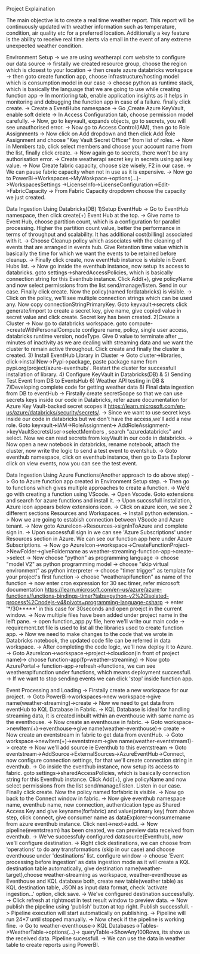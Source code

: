 Project Explaination

The main objective is to create a real time weather report. This 
report will be continuously updated with weather information such
as temperature, condition, air quality etc for a preferred location.
Additionally a key feature is the ability to receive real time alerts
via email in the event of any extreme unexpected weather condition.

Environment Setup
-> we are using weatherapi.com website to configure our data source
-> firstally we created resource group, choose the region which 
   is closest to your location
-> then create azure databricks workspace
-> then goto create function app, choose infrastructure/hosting model
   which is consumption model in our case
-> choose python as runtime stack, which is basically the language that 
   we are going to use while creating function app
-> In montioring tab, enable application insights as it helps in monitoring
   and debugging the function app in case of a failure. finally click create.
-> Create a EventHubs namespace
-> Go ,Create Azure KeyVault, enable soft delete
-> In Access Configuration tab, choose permission model carefully.
-> Now, go to keyvault, expands objects, go to secrets, you will see
   unauthorised error.
-> Now go to Access Control(IAM), then go to Role Assignments 
-> Now click on Add dropdown and then click Add Role Assignment
   and choose "Key Vault Secret Officer" from list of roles.
-> Now in Members tab, click select members and choose your account name
   from the list, finally click create.
-> Now again go to secrets, there won't be any authorisation error.
-> Create weatherapi secret key in secrets using api key value.
-> Now Create fabric capacity, choose size wisely, F2 in our case.
-> We can pause fabric capacity when not in use as it is expensive.
-> Now go to PowerBi->Workspaces->MyWoskpace->options(...)->WorkspacesSettings
   ->LicenseInfo->LicenseConfiguration->Edit->FabricCapacity
-> From Fabric Capacity dropdown choose the capacity we just created.

Data Ingestion Using Databricks(DB)
1)Setup EventHub
-> Go to EventHub namespace, then click create(+) Event Hub at the top.
-> Give name to Event Hub, choose partition count, which is a configuration
   for parallel processing. Higher the partition count value, better the 
   performance in terms of throughput and scalability. It has additional 
   cost(billing) associated with it.
-> Choose Cleanup policy which associates with the cleaning of events that 
   are arranged in events hub. Give Retention time value which is basically
   the time for which we want the events to be retained before cleanup.
-> Finally click create, now eventHub instance is visible in Event Hubs list.
-> Now go inside the eventhub instance, now setup its access to databricks.
   goto settings->sharedAccessPolicies, which is basically connection string 
   for this Eventhub instance. Click Add(+), give policyName and now select 
   permissions from the list send/manage/listen. Send in our case. Finally 
   click create. Now the policy(named fordatabricks) is visible.
-> Click on the policy, we'll see multiple connection strings which can be 
   used any. Now copy connectionStringPrimaryKey. Goto keyvault->secrets
   click generate/import to create a secret key, give name, give copied 
   value in secret value and click create. Secret key has been created.
2)Create a Cluster
-> Now go to databricks workspace. goto compute->createWithPersonalCompute
   configure name, policy, single user access, databricks runtime version,
   nodeType. Give 0 value to terminate after __ minutes of inactivity as we
   are dealing with streaming data and we want the cluster to remain active 
   throughout. Click create and finally the cluster is created.
3) Install EventHub Library in Cluster
-> Goto cluster->libraries, click->installNew->Pypi->package, paste package 
   name from pypi.org/project/azure-eventhub/ . Restart the cluster for 
   successfull installation of library.
4) Configure KeyVault in Databricks(DB) & 5) Sending Test Event from DB to EventsHub
6) Weather API testing in DB & 7)Developing complete code for getting weather data
8) Final data ingestion from DB to eventHub
-> Firstally create secretScope so that we can use secrets keys inside our code in 
   Databricks, refer azure documentation for Azure Key Vault-backed secret scopes
   it https://learn.microsoft.com/en-us/azure/databricks/security/secrets/.
-> Since we want to use secret keys inside our code in databricks but we don't have
   the access,we'll add a new role. Goto keyvault->IAM->RoleAssignment->
   AddRoleAssignment->keyVaultSecretsUser->selectMembers , search "azuredatabricks"
   and select. Now we can read secrets from keyVault in our code in databricks.
-> Now open a new notebook in databricks, rename notebook, attach the cluster,
   now write the logic to send a test event to eventshub.
-> Goto eventhub namespace, click on eventhub instance, then go to Data Explorer
   click on view events, now you can see the test event.

Data Ingestion Using Azure Functions(Another approach to do above step)
-> Go to Azure function app created in Environment Setup step.
-> Then go to functions which gives multiple approaches to create a function.
-> We'd go with creating a function using VScode.
-> Open Vscode. Goto extensions and search for azure functions and install it.
-> Upon succssfull installation, Azure icon appears below extensions icon.
-> Click on azure icon, we see 2 different sections Resources and Workspaces.
-> Install python extension.
-> Now we are going to estabish connection between VScode and Azure tenant.
-> Now goto AzureIcon->Resources->signInToAzure and complete sign in.
-> Upon successfull sign in we can see 'Azure Subscriptions' under Resources
   section in Azure. We can see our function app here under Azure Subscriptions.
-> Now go AzureIcon->workspace->CreateFunctionProject->NewFolder->giveFoldername
   as weather-streaming-function-app->create->select
-> Now choose "python" as programming language
-> choose "model V2" as python programming model
-> choose "skip virtual environment" as python interpreter
-> choose "timer trigger" as template for your project's first function
-> choose "weatherapifunction" as name of the function
-> now enter cron expression for 30 sec timer, refer microsoft documentation
   https://learn.microsoft.com/en-us/azure/azure-functions/functions-bindings-timer?tabs=python-v2%2Cisolated-process%2Cnodejs-v4&pivots=programming-language-csharp
-> enter '*/30*****' in this case for 30seconds and open proejct in the
   current window.
-> Now multiple files have been added under project name in the lelft pane.
-> open function_app.py file, here we'll write our main code
-> requirement.txt file is used to list all the libraries used to create function app.
-> Now we need to make changes to the code that we wrote in Databricks notebook,
   the updated code file can be referred in data workspace.
-> After completing the code logic, we'll now deploy it to Azure.
-> Goto AzureIcon->workspace->project->cloudicon(in front of project name)->
   choose function-app(fp-weather-streaming)
-> Now goto AzurePortal-> function-app->refresh->functions, we can see 
   weatherapifunction under functions, which means deployment successfull.
-> If we want to stop sending events we can click 'stop' inside function app.

Event Processing and Loading
-> Firstally create a new workspace for our project.
-> Goto PowerBi->workspaces->new workspace->give name(weather-streaming)->create
-> Now we need to get data from eventHub to KQL Database in Fabric.
-> KQL Database is ideal for handling streaming data, it is created inbuilt within
   an eventhouse with same name as the eventhouse. 
-> Now create an eventhouse in fabric.
-> Goto workspace->newItem(+)->eventhouse->give name(weather-eventhouse)-> create
-> Now create an eventstream in fabric to get data from eventHub.
-> Goto workspace->newItem(+)->eventstream->give name(weather-eventstream1)-> create
-> Now we'll add source ie Eventhub to this eventstream
-> Goto eventstream->AddSource->ExternalSources->AzureEventHub->Connect, now configure
   connection settings, for that we'll create connection string in eventhub.
-> Go inside the eventhub instance, now setup its access to fabric.
   goto settings->sharedAccessPolicies, which is basically connection string 
   for this Eventhub instance. Click Add(+), give policyName and now select 
   permissions from the list send/manage/listen. Listen in our case. Finally 
   click create. Now the policy named forfabric is visible.
-> Now go back to the Connect window in fabric.
-> Now give eventhub namespace name, eventhub name,  new connection, authentication
   type as Shared Access Key and give keyname(forfabric) and value(primary key) from
   above step, click connect, give consumer name as dataExplorer->consumername from
   azure eventhub instance. Click next->next->add.
-> Now pipeline(eventstream) has been created, we can preview data received from eventhub.
-> We've successfuly configured datasource(Eventhub), now we'll configure destination.
-> Right click destinations, we can choose from 'operations' to do any transformations
   (skip in our case) and choose eventhouse under 'destinations' list. configure window
-> choose 'Event processing before ingestion' as data ingestion mode as it will create
   a KQL destination table automatically, give destination name(weather-target),choose
   weather-streaming as workspace, weather-eventhouse as Eventhouse and KQL database
   both, create new table(weather table) as KQL destination table, JSON as input data
   format, check 'activate ingestion...' option, click save.
-> We've configured destination successfully.
-> Click refresh at rightmost in test result window to preview data.
-> Now publish the pipeline using 'publish' button at top right. Publish successfull.
-> Pipeline execution will start automatically on publishing.
-> Pipeline will run 24*7 until stopped manually.
-> Now check if the pipeline is working fine.
-> Go to weather-eventhouse-> KQL Databases->Tables->WeatherTable->options(...)->
   queryTable->ShowAny100Rows, its show us the received data. Pipeline sucessfull.
-> We can use the data in weather table to create reports using PowerBI.
   
